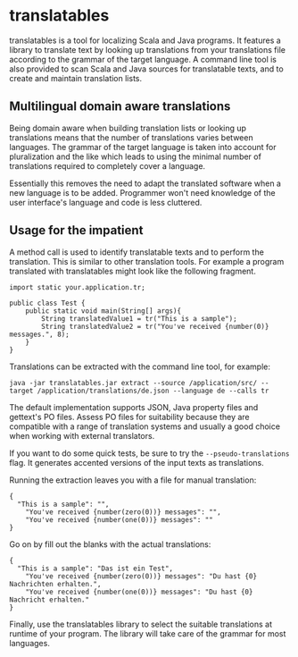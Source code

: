 translatables
=============

translatables is a tool for localizing Scala and Java programs. It features a library to translate text by looking up translations from your translations file according to the grammar of the target language. A command line tool is also provided to scan Scala and Java sources for translatable texts, and to create and maintain translation lists.

Multilingual domain aware translations
--------------------------------------

Being domain aware when building translation lists or looking up translations means that the number of translations varies between languages. The grammar of the target language is taken into account for pluralization and the like which leads to using the minimal number of translations required to completely cover a language.

Essentially this removes the need to adapt the translated software when a new language is to be added. Programmer won't need knowledge of the user interface's language and code is less cluttered.

Usage for the impatient
-----------------------

A method call is used to identify translatable texts and to perform the translation. This is similar to other translation tools. For example a program translated with translatables might look like the following fragment.

```
import static your.application.tr;

public class Test {
	public static void main(String[] args){
		String translatedValue1 = tr("This is a sample");
		String translatedValue2 = tr("You've received {number(0)} messages.", 8);
	}
}

```

Translations can be extracted with the command line tool, for example:
```
java -jar translatables.jar extract --source /application/src/ --target /application/translations/de.json --language de --calls tr
```
The default implementation supports JSON, Java property files and gettext's PO files. Assess PO files for suitability because they are compatible with a range of translation systems and usually a good choice when working with external translators.

If you want to do some quick tests, be sure to try the `--pseudo-translations` flag. It generates accented versions of the input texts as translations.

Running the extraction leaves you with a file for manual translation:
```
{
  "This is a sample": "",
	"You've received {number(zero(0))} messages": "",
	"You've received {number(one(0))} messages": ""
}
```
Go on by fill out the blanks with the actual translations:
```
{
  "This is a sample": "Das ist ein Test",
	"You've received {number(zero(0))} messages": "Du hast {0} Nachrichten erhalten.",
	"You've received {number(one(0))} messages": "Du hast {0} Nachricht erhalten."
}
```
Finally, use the translatables library to select the suitable translations at runtime of your program. The library will take care of the grammar for most languages.

